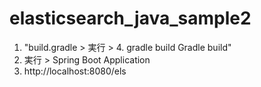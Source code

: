 # elasticsearch_java_sample2

1. "build.gradle > 実行 > 4. gradle build Gradle build"
2. 実行 > Spring Boot Application
3. http://localhost:8080/els
